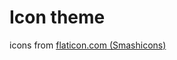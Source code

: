 # Icon theme

icons from [flaticon.com (Smashicons)](https://www.flaticon.com/de/autoren/smashicons)
